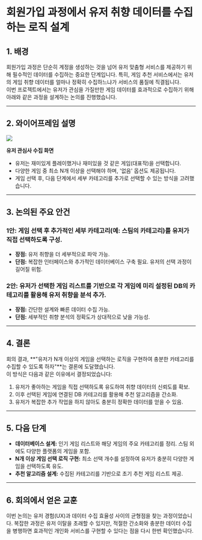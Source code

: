 # 회원가입 과정에서 유저 취향 데이터를 수집하는 로직 설계

## 1. 배경
회원가입 과정은 단순히 계정을 생성하는 것을 넘어 유저 맞춤형 서비스를 제공하기 위해 필수적인 데이터를 수집하는 중요한 단계입니다. 특히, 게임 추천 서비스에서는 유저의 게임 취향 데이터를 얼마나 정확히 수집하느냐가 서비스의 품질에 직결됩니다.  
이번 프로젝트에서는 유저가 관심을 가질만한 게임 데이터를 효과적으로 수집하기 위해 아래와 같은 과정을 설계하는 논의를 진행했습니다.

---

## 2. 와이어프레임 설명
![](https://velog.velcdn.com/images/gyu_p/post/80c2ca2e-cb49-4bb5-8b08-5abe3b6aa586/image.png)

**유저 관심사 수집 화면**  
- 유저는 재미있게 플레이했거나 재미있을 것 같은 게임(대표작)을 선택합니다.  
- 다양한 게임 중 최소 N개 이상을 선택해야 하며, '없음' 옵션도 제공됩니다.  
- 게임 선택 후, 다음 단계에서 세부 카테고리를 추가로 선택할 수 있는 방식을 고려했습니다.

---

## 3. 논의된 주요 안건
### 1안: 게임 선택 후 추가적인 세부 카테고리(예: 스팀의 카테고리)를 유저가 직접 선택하도록 구성.
- **장점:** 유저 취향을 더 세부적으로 파악 가능.
- **단점:** 복잡한 인터페이스와 추가적인 데이터베이스 구축 필요. 유저의 선택 과정이 길어질 위험.

### 2안: 유저가 선택한 게임 리스트를 기반으로 각 게임에 미리 설정된 DB의 카테고리를 활용해 유저 취향을 분석 추가.
- **장점:** 간단한 설계와 빠른 데이터 수집 가능.
- **단점:** 세부적인 취향 분석의 정확도가 상대적으로 낮을 가능성.

---

## 4. 결론
회의 결과, **"유저가 N개 이상의 게임을 선택하는 로직을 구현하여 충분한 카테고리를 수집할 수 있도록 하자"**는 결론에 도달했습니다.  
이 방식은 다음과 같은 이유에서 결정되었습니다:
1. 유저가 좋아하는 게임을 직접 선택하도록 유도하여 취향 데이터의 신뢰도를 확보.
2. 이후 선택된 게임에 연결된 DB 카테고리를 활용해 추천 알고리즘을 간소화.
3. 유저가 복잡한 추가 작업을 하지 않아도 충분히 정확한 데이터를 얻을 수 있음.

---

## 5. 다음 단계
- **데이터베이스 설계:** 인기 게임 리스트와 해당 게임의 주요 카테고리를 정리. 스팀 외에도 다양한 플랫폼의 게임을 포함.
- **N개 이상 게임 선택 로직 구현:** 최소 선택 개수를 설정하여 유저가 충분히 다양한 게임을 선택하도록 유도.
- **추천 알고리즘 설계:** 수집된 카테고리를 기반으로 초기 추천 게임 리스트 제공.

---

## 6. 회의에서 얻은 교훈
이번 논의는 유저 경험(UX)과 데이터 수집 효율성 사이의 균형점을 찾는 과정이었습니다. 복잡한 과정은 유저 이탈을 초래할 수 있지만, 적절한 간소화와 충분한 데이터 수집을 병행하면 효과적인 개인화 서비스를 구현할 수 있다는 점을 다시 한번 확인했습니다.

